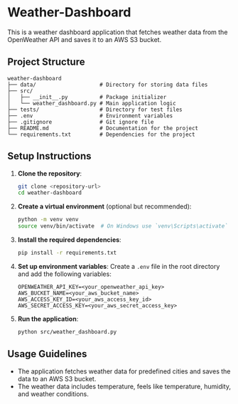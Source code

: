 # Weather-Dashboard

This is a weather dashboard application that fetches weather data from the OpenWeather API and saves it to an AWS S3 bucket.

## Project Structure

```
weather-dashboard
├── data/                    # Directory for storing data files
├── src/
│   ├── __init__.py          # Package initializer
│   └── weather_dashboard.py # Main application logic
├── tests/                   # Directory for test files
├── .env                     # Environment variables
├── .gitignore               # Git ignore file
├── README.md                # Documentation for the project
└── requirements.txt         # Dependencies for the project
```

## Setup Instructions

1. **Clone the repository**:
   ```sh
   git clone <repository-url>
   cd weather-dashboard
   ```

2. **Create a virtual environment** (optional but recommended):
   ```sh
   python -m venv venv
   source venv/bin/activate  # On Windows use `venv\Scripts\activate`
   ```

3. **Install the required dependencies**:
   ```sh
   pip install -r requirements.txt
   ```

4. **Set up environment variables**:
   Create a `.env` file in the root directory and add the following variables:
   ```
   OPENWEATHER_API_KEY=<your_openweather_api_key>
   AWS_BUCKET_NAME=<your_aws_bucket_name>
   AWS_ACCESS_KEY_ID=<your_aws_access_key_id>
   AWS_SECRET_ACCESS_KEY=<your_aws_secret_access_key>
   ```

5. **Run the application**:
   ```sh
   python src/weather_dashboard.py
   ```

## Usage Guidelines

- The application fetches weather data for predefined cities and saves the data to an AWS S3 bucket.
- The weather data includes temperature, feels like temperature, humidity, and weather conditions.
